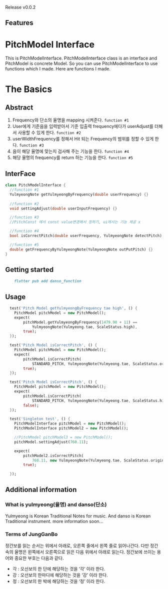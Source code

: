 Release v0.0.2

## Features

# PitchModel Interface

This is PitchModelInterface. PitchModelInterface class is an interface and PitchModel is concrete Model. So you can use PitchModelInterface to use functions which I made. Here are functions I made. 

# The Basics

## Abstract

1. Frequency와 단소의 율명을 mapping 시켜준다. `function #1`
2. User에게 기준음을 입력받아서 기준 입출력 frequency에다가 userAdjust를 더해서 사용할 수 있게 한다.  `function #2`
3. userWidthFrequency를 정해서 Hit 되는 Frequency의 범위를 정할 수 있게 한다. `function #3`
4. 음이 해당 율명에 맞는지 검사해 주는 기능을 한다. `function #4`
5. 해당 율명의 frequency를 return 하는 기능을 한다. `function #5`

## InterFace

```dart
class PitchModelInterface {
  //function #1
  YulmyeongNote getYulmyeongByFrequency(double userFrequency) {}
  
  //function #2
  void settingAdjust(double userInputFrequency) {}

  //function #3
  //PitchConst 에서 const value변경해서 정하기, ui에서는 기능 제공 x

  //function #4
  bool isCorrectPitch(double userFrequency, YulmyeongNote detectPitch) {}

  //function #5
  double getFrequencyByYulmyeongNote(YulmyeongNote outPutPitch) {}
}
```

## Getting started
```markdown
    flutter pub add danso_function
```
## Usage

```dart
  test('Pitch Model getYulmyeongByFrequency tae high', () {
    PitchModel pitchModel = new PitchModel();
    expect(
        pitchModel.getYulmyeongByFrequency(1479.98 + 11) ==
            YulmyeongNote(Yulmyeong.tae, ScaleStatus.high),
        true);
  });

  test('Pitch Model isCorrectPitch', () {
    PitchModel pitchModel = new PitchModel();
    expect(
        pitchModel.isCorrectPitch(
            STANDARD_PITCH, YulmyeongNote(Yulmyeong.tae, ScaleStatus.origin)),
        true);
  });

  test('Pitch Model isCorrectPitch', () {
    PitchModel pitchModel = new PitchModel();
    expect(
        pitchModel.isCorrectPitch(
            STANDARD_PITCH, YulmyeongNote(Yulmyeong.tae, ScaleStatus.high)),
        false);
  });

  test('Singleton test', () {
    PitchModelInterface pitchModel = new PitchModel();
    PitchModelInterface pitchModel2 = new PitchModel();

    //PitchModel pitchModel3 = new PitchModel();
    pitchModel.settingAdjust(760.11);

    expect(
        pitchModel2.isCorrectPitch(
            760.11, new YulmyeongNote(Yulmyeong.tae, ScaleStatus.origin)),
        true);

  });
```

## Additional information

### What is yulmyeong(율명) and danso(단소)

Yulmyeong is Korean Traditional Notes for music.
And danso is Korean Traditional instrument.
more information soon...

### Terms of JungGanBo
  정간보를 읽는 순서는 위에서 아래로, 오른쪽 줄에서 왼쪽 줄로 읽어나간다. 다만 정간 속의 율명은 왼쪽에서 오른쪽으로 읽은 다음 위에서 아래로 읽는다. 정간보에 쓰이는 용어와 중요한 부호는 다음과 같다.

 - 각 : 오선보의 한 단에 해당하는 것을 ‘각’ 이라 한다.
 - 강 : 오선보의 한마디에 해당하는 것을 ‘강’ 이라 한다.
 - 정 : 오선보의 한 박에 해당하는 것을 ‘정’ 이라 한다.
